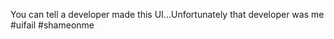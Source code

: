 <!--
id: 557880367
link: http://kevinisom.info/post/557880367/you-can-tell-a-developer-made-this
slug: you-can-tell-a-developer-made-this
date: Thu Apr 29 2010 19:10:57 GMT+1200 (NZST)
raw: {"blog_name":"kevinisom","id":557880367,"post_url":"http://kevinisom.info/post/557880367/you-can-tell-a-developer-made-this","slug":"you-can-tell-a-developer-made-this","type":"text","date":"2010-04-29 07:10:57 GMT","timestamp":1272525057,"state":"published","format":"html","reblog_key":"hPJSb38Z","tags":[],"short_url":"http://tmblr.co/Zw68YyXG9Gl","highlighted":[],"feed_item":"http://twitter.com/kev_nz/statuses/13043424028","from_feed_id":"650289","note_count":0,"title":null,"body":"<p>You can tell a developer made this UI&#8230;Unfortunately that developer was me #uifail #shameonme</p>"}
publish: 2010-04-029
tags: 
title: null
-->


You can tell a developer made this UI…Unfortunately that developer was
me \#uifail \#shameonme


